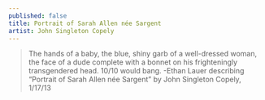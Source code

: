 ```yaml
---
published: false
title: Portrait of Sarah Allen née Sargent
artist: John Singleton Copely
---
```


> The hands of a baby, the blue, shiny garb of a well-dressed woman, the
> face of a dude complete with a bonnet on his frighteningly
> transgendered head. 10/10 would bang.
> -Ethan Lauer describing “Portrait of Sarah Allen née Sargent” by John Singleton Copely, 1/17/13